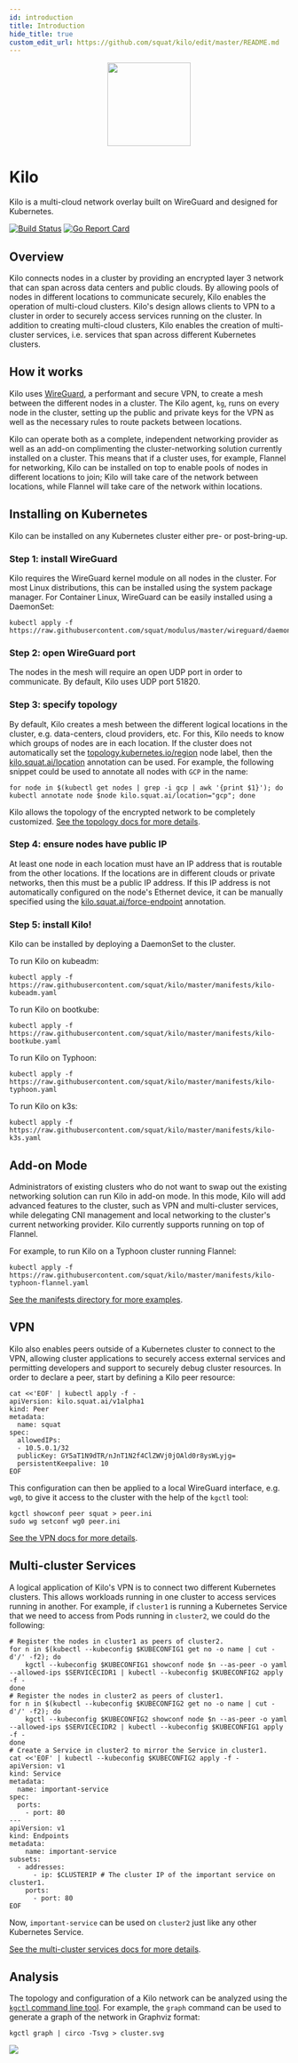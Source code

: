 ```yaml
---
id: introduction
title: Introduction
hide_title: true
custom_edit_url: https://github.com/squat/kilo/edit/master/README.md
---
```


<p align="center"><img src="./kilo.svg" width="150" /></p>

# Kilo

Kilo is a multi-cloud network overlay built on WireGuard and designed for Kubernetes.

[![Build Status](https://travis-ci.org/squat/kilo.svg?branch=master)](https://travis-ci.org/squat/kilo)
[![Go Report Card](https://goreportcard.com/badge/github.com/squat/kilo)](https://goreportcard.com/report/github.com/squat/kilo)

## Overview

Kilo connects nodes in a cluster by providing an encrypted layer 3 network that can span across data centers and public clouds.
By allowing pools of nodes in different locations to communicate securely, Kilo enables the operation of multi-cloud clusters.
Kilo's design allows clients to VPN to a cluster in order to securely access services running on the cluster.
In addition to creating multi-cloud clusters, Kilo enables the creation of multi-cluster services, i.e. services that span across different Kubernetes clusters.

## How it works

Kilo uses [WireGuard](https://www.wireguard.com/), a performant and secure VPN, to create a mesh between the different nodes in a cluster.
The Kilo agent, `kg`, runs on every node in the cluster, setting up the public and private keys for the VPN as well as the necessary rules to route packets between locations.

Kilo can operate both as a complete, independent networking provider as well as an add-on complimenting the cluster-networking solution currently installed on a cluster.
This means that if a cluster uses, for example, Flannel for networking, Kilo can be installed on top to enable pools of nodes in different locations to join; Kilo will take care of the network between locations, while Flannel will take care of the network within locations.

## Installing on Kubernetes

Kilo can be installed on any Kubernetes cluster either pre- or post-bring-up.

### Step 1: install WireGuard

Kilo requires the WireGuard kernel module on all nodes in the cluster.
For most Linux distributions, this can be installed using the system package manager.
For Container Linux, WireGuard can be easily installed using a DaemonSet:

```shell
kubectl apply -f https://raw.githubusercontent.com/squat/modulus/master/wireguard/daemonset.yaml
```

### Step 2: open WireGuard port

The nodes in the mesh will require an open UDP port in order to communicate.
By default, Kilo uses UDP port 51820.

### Step 3: specify topology

By default, Kilo creates a mesh between the different logical locations in the cluster, e.g. data-centers, cloud providers, etc.
For this, Kilo needs to know which groups of nodes are in each location.
If the cluster does not automatically set the [topology.kubernetes.io/region](https://kubernetes.io/docs/reference/kubernetes-api/labels-annotations-taints/#topologykubernetesioregion) node label, then the [kilo.squat.ai/location](./docs/annotations.md#location) annotation can be used.
For example, the following snippet could be used to annotate all nodes with `GCP` in the name:

```shell
for node in $(kubectl get nodes | grep -i gcp | awk '{print $1}'); do kubectl annotate node $node kilo.squat.ai/location="gcp"; done
```

Kilo allows the topology of the encrypted network to be completely customized.
[See the topology docs for more details](./docs/topology.md).

### Step 4: ensure nodes have public IP

At least one node in each location must have an IP address that is routable from the other locations.
If the locations are in different clouds or private networks, then this must be a public IP address.
If this IP address is not automatically configured on the node's Ethernet device, it can be manually specified using the [kilo.squat.ai/force-endpoint](./docs/annotations.md#force-endpoint) annotation.

### Step 5: install Kilo!

Kilo can be installed by deploying a DaemonSet to the cluster.

To run Kilo on kubeadm:

```shell
kubectl apply -f https://raw.githubusercontent.com/squat/kilo/master/manifests/kilo-kubeadm.yaml
```

To run Kilo on bootkube:

```shell
kubectl apply -f https://raw.githubusercontent.com/squat/kilo/master/manifests/kilo-bootkube.yaml
```

To run Kilo on Typhoon:

```shell
kubectl apply -f https://raw.githubusercontent.com/squat/kilo/master/manifests/kilo-typhoon.yaml
```

To run Kilo on k3s:

```shell
kubectl apply -f https://raw.githubusercontent.com/squat/kilo/master/manifests/kilo-k3s.yaml
```

## Add-on Mode

Administrators of existing clusters who do not want to swap out the existing networking solution can run Kilo in add-on mode.
In this mode, Kilo will add advanced features to the cluster, such as VPN and multi-cluster services, while delegating CNI management and local networking to the cluster's current networking provider.
Kilo currently supports running on top of Flannel.

For example, to run Kilo on a Typhoon cluster running Flannel:

```shell
kubectl apply -f https://raw.githubusercontent.com/squat/kilo/master/manifests/kilo-typhoon-flannel.yaml
```

[See the manifests directory for more examples](https://github.com/squat/kilo/tree/master/manifests).

## VPN

Kilo also enables peers outside of a Kubernetes cluster to connect to the VPN, allowing cluster applications to securely access external services and permitting developers and support to securely debug cluster resources.
In order to declare a peer, start by defining a Kilo peer resource:

```shell
cat <<'EOF' | kubectl apply -f -
apiVersion: kilo.squat.ai/v1alpha1
kind: Peer
metadata:
  name: squat
spec:
  allowedIPs:
  - 10.5.0.1/32
  publicKey: GY5aT1N9dTR/nJnT1N2f4ClZWVj0jOAld0r8ysWLyjg=
  persistentKeepalive: 10
EOF
```

This configuration can then be applied to a local WireGuard interface, e.g. `wg0`, to give it access to the cluster with the help of the `kgctl` tool:

```shell
kgctl showconf peer squat > peer.ini
sudo wg setconf wg0 peer.ini
```

[See the VPN docs for more details](./docs/vpn.md).

## Multi-cluster Services

A logical application of Kilo's VPN is to connect two different Kubernetes clusters.
This allows workloads running in one cluster to access services running in another.
For example, if `cluster1` is running a Kubernetes Service that we need to access from Pods running in `cluster2`, we could do the following:

```shell
# Register the nodes in cluster1 as peers of cluster2.
for n in $(kubectl --kubeconfig $KUBECONFIG1 get no -o name | cut -d'/' -f2); do
    kgctl --kubeconfig $KUBECONFIG1 showconf node $n --as-peer -o yaml --allowed-ips $SERVICECIDR1 | kubectl --kubeconfig $KUBECONFIG2 apply -f -
done
# Register the nodes in cluster2 as peers of cluster1.
for n in $(kubectl --kubeconfig $KUBECONFIG2 get no -o name | cut -d'/' -f2); do
    kgctl --kubeconfig $KUBECONFIG2 showconf node $n --as-peer -o yaml --allowed-ips $SERVICECIDR2 | kubectl --kubeconfig $KUBECONFIG1 apply -f -
done
# Create a Service in cluster2 to mirror the Service in cluster1.
cat <<'EOF' | kubectl --kubeconfig $KUBECONFIG2 apply -f -
apiVersion: v1
kind: Service
metadata:
  name: important-service
spec:
  ports:
    - port: 80
---
apiVersion: v1
kind: Endpoints
metadata:
    name: important-service
subsets:
  - addresses:
      - ip: $CLUSTERIP # The cluster IP of the important service on cluster1.
    ports:
      - port: 80
EOF
```

Now, `important-service` can be used on `cluster2` just like any other Kubernetes Service.

[See the multi-cluster services docs for more details](./docs/multi-cluster-services.md).

## Analysis

The topology and configuration of a Kilo network can be analyzed using the [`kgctl` command line tool](./docs/kgctl.md).
For example, the `graph` command can be used to generate a graph of the network in Graphviz format:

```shell
kgctl graph | circo -Tsvg > cluster.svg
```

<img src="./docs/graphs/location.svg" />

